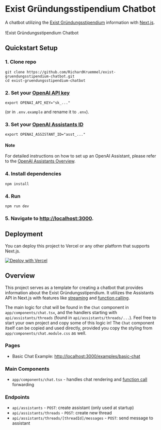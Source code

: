 # Exist Gründungsstipendium Chatbot

A chatbot utilizing the [Exist Gründungsstipendium](https://www.exist.de/EXIST/Navigation/EN/Start-upFunding/EXIST-Business-Start-up-Grant/exist-business-start-up-grant.html) information with [Next.js](https://nextjs.org/docs).
<br/>
<br/>
!Exist Gründungsstipendium Chatbot

## Quickstart Setup

### 1. Clone repo

```shell
git clone https://github.com/RichardKruemmel/exist-gruendungsstipendium-chatbot.git
cd exist-gruendungsstipendium-chatbot
```

### 2. Set your [OpenAI API key](https://platform.openai.com/api-keys)

```shell
export OPENAI_API_KEY="sk_..."
```

(or in `.env.example` and rename it to `.env`).

### 3. Set your [OpenAI Assistants ID](https://platform.openai.com/assistants)

```shell
export OPENAI_ASSISTANT_ID="asst_..."
```

#### Note

For detailed instructions on how to set up an OpenAI Assistant, please refer to the [OpenAI Assistants Overview](https://platform.openai.com/docs/assistants/overview).

### 4. Install dependencies

```shell
npm install
```

### 4. Run

```shell
npm run dev
```

### 5. Navigate to [http://localhost:3000](http://localhost:3000).

## Deployment

You can deploy this project to Vercel or any other platform that supports Next.js.

[![Deploy with Vercel](https://vercel.com/button)](https://vercel.com/new/clone?repository-url=https%3A%2F%2Fgithub.com%2Fopenai%2Fopenai-assistants-quickstart&env=OPENAI_API_KEY,OPENAI_ASSISTANT_ID&envDescription=API%20Keys%20and%20Instructions&envLink=https%3A%2F%2Fgithub.com%2Fopenai%2Fopenai-assistants-quickstart%2Fblob%2Fmain%2F.env.example)

## Overview

This project serves as a template for creating a chatbot that provides information about the Exist Gründungsstipendium. It utilizes the Assistants API in Next.js with features like [streaming](https://platform.openai.com/docs/assistants/overview/step-4-create-a-run) and [function calling](https://platform.openai.com/docs/assistants/tools/function-calling).

The main logic for chat will be found in the `Chat` component in `app/components/chat.tsx`, and the handlers starting with `api/assistants/threads` (found in `api/assistants/threads/...`). Feel free to start your own project and copy some of this logic in! The `Chat` component itself can be copied and used directly, provided you copy the styling from `app/components/chat.module.css` as well.

### Pages

- Basic Chat Example: [http://localhost:3000/examples/basic-chat](http://localhost:3000/examples/basic-chat)

### Main Components

- `app/components/chat.tsx` - handles chat rendering and [function call](https://platform.openai.com/docs/assistants/tools/function-calling/quickstart?context=streaming&lang=node.js) forwarding

### Endpoints

- `api/assistants` - `POST`: create assistant (only used at startup)
- `api/assistants/threads` - `POST`: create new thread
- `api/assistants/threads/[threadId]/messages` - `POST`: send message to assistant